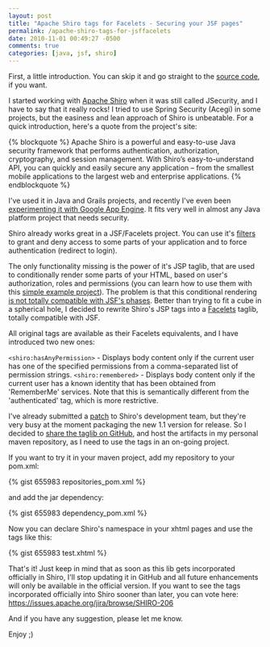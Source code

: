 ```yaml
---
layout: post
title: "Apache Shiro tags for Facelets - Securing your JSF pages"
permalink: /apache-shiro-tags-for-jsffacelets
date: 2010-11-01 00:49:27 -0500
comments: true
categories: [java, jsf, shiro] 
---
```


First, a little introduction. You can skip it and go straight to the 
[source code](http://github.com/deluan/shiro-faces), if you want.

I started working with [Apache Shiro](http://shiro.apache.org/) when it was still called JSecurity, and I have to 
say that it really rocks! I tried to use Spring Security (Acegi) in some projects, but the easiness and lean approach 
of Shiro is unbeatable. For a quick introduction, here's a quote from the project's site:

{% blockquote %}
Apache Shiro is a powerful and easy-to-use Java security framework that performs authentication, authorization, cryptography, and session management. 
With Shiro’s easy-to-understand API, you can quickly and easily secure any application – from the smallest mobile applications to the largest web and enterprise applications.
{% endblockquote %}
<!-- more -->

I've used it in Java and Grails projects, and recently I've even been 
[experimenting it with Google App Engine](https://github.com/deluan/shiro-gae). It fits very well in almost any Java 
platform project that needs security.

Shiro already works great in a JSF/Facelets project. You can use it's [filters](http://shiro.apache.org/web.html) to 
grant and deny access to some parts of your application and to force authentication (redirect to login).

The only functionality missing is the power of it's JSP taglib, that are used to conditionally render some parts of 
your HTML, based on user's authorization, roles and permissions (you can learn how to use them with this 
[simple example project](http://svn.apache.org/repos/asf/shiro/trunk/samples/web/)). The problem is that this 
conditional rendering [is not totally compatible with JSF's phases](http://www.devx.com/Java/Article/21020/1954). 
Better than trying to fit a cube in a spherical hole, I decided to rewrite Shiro's JSP tags into a 
[Facelets](http://en.wikipedia.org/wiki/Facelets) taglib, totally compatible with JSF.

All original tags are available as their Facelets equivalents, and I have introduced two new ones:

`<shiro:hasAnyPermission>` - Displays body content only if the current user has one of the specified permissions from 
a comma-separated list of permission strings.
`<shiro:remembered>` - Displays body content only if the current user has a known identity that has been obtained from 
'RememberMe' services. Note that this is semantically different from the 'authenticated' tag, which is more restrictive.

I've already submitted a [patch](https://issues.apache.org/jira/browse/SHIRO-206) to Shiro's development team, but 
they're very busy at the moment packaging the new 1.1 version for release. So I decided to 
[share the taglib on GitHub](http://deluan.github.com/shiro-faces), and host the artifacts in my personal maven 
repository, as I need to use the tags in an on-going project.

If you want to try it in your maven project, add my repository to your pom.xml:

{% gist 655983 repositories_pom.xml %}

and add the jar dependency:

{% gist 655983 dependency_pom.xml %}

Now you can declare Shiro's namespace in your xhtml pages and use the tags like this:

{% gist 655983 test.xhtml %}

That's it! Just keep in mind that as soon as this lib gets incorporated officially in Shiro, I'll stop updating it 
in GitHub and all future enhancements will only be available in the official version. If you want to see the tags 
incorporated officially into Shiro sooner than later, you can vote here: https://issues.apache.org/jira/browse/SHIRO-206

And if you have any suggestion, please let me know.

Enjoy ;)